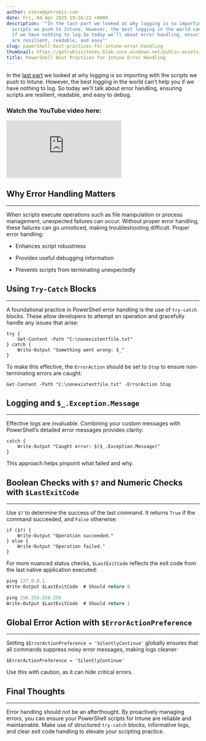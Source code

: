 ```yaml
---
author: steve@getrubix.com
date: Fri, 04 Apr 2025 19:16:21 +0000
description: '"In the last part we looked at why logging is so importing with the
  scripts we push to Intune. However, the best logging in the world can’t help you
  if we have nothing to log.So today we’ll about error handling, ensuring scripts
  are resilient, readable, and easy"'
slug: powershell-best-practices-for-intune-error-handling
thumbnail: https://getrubixsitecms.blob.core.windows.net/public-assets/content/v1/thumbnails/powershell-best-practices-for-intune-error-handling_thumbnail.jpg
title: PowerShell Best Practices for Intune Error Handling
---
```


In the [last part](https://www.getrubix.com/blog/powershell-best-practices-for-intune-logging) we looked at why logging is so importing with the scripts we push to Intune. However, the best logging in the world can’t help you if we have nothing to log. So today we’ll talk about error handling, ensuring scripts are resilient, readable, and easy to debug.  
  
### Watch the YouTube video here:

<div class="iframe-wrapper">
  <iframe src="https://www.youtube.com/embed/XgV9EwhPL0Y?feature=oembed" title="YouTube video player" frameborder="0" allowfullscreen></iframe>
</div>

## Why Error Handling Matters
---

When scripts execute operations such as file manipulation or process management, unexpected failures can occur. Without proper error handling, these failures can go unnoticed, making troubleshooting difficult. Proper error handling:

-   Enhances script robustness
    
-   Provides useful debugging information
    
-   Prevents scripts from terminating unexpectedly
    

## Using `Try-Catch` Blocks
---

A foundational practice in PowerShell error handling is the use of `try-catch` blocks. These allow developers to attempt an operation and gracefully handle any issues that arise:

```pwsh
try {
    Get-Content -Path "C:\nonexistentfile.txt"
} catch {
    Write-Output "Something went wrong: $_"
}
```

To make this effective, the `ErrorAction` should be set to `Stop` to ensure non-terminating errors are caught:

```pwsh
Get-Content -Path "C:\nonexistentfile.txt" -ErrorAction Stop
```

## Logging and `$_.Exception.Message`
---

Effective logs are invaluable. Combining your custom messages with PowerShell’s detailed error messages provides clarity:

```pwsh
catch {
    Write-Output "Caught error: $($_.Exception.Message)"
}
```

This approach helps pinpoint what failed and why.

## Boolean Checks with `$?` and Numeric Checks with `$LastExitCode`
---

Use `$?` to determine the success of the last command. It returns `True` if the command succeeded, and `False` otherwise:

```pwsh
if ($?) {
    Write-Output "Operation succeeded."
} else {
    Write-Output "Operation failed."
}
```

For more nuanced status checks, `$LastExitCode` reflects the exit code from the last native application executed:

```ts
ping 127.0.0.1
Write-Output $LastExitCode  # Should return 0

ping 256.256.256.256
Write-Output $LastExitCode  # Should return 1
```

## Global Error Action with `$ErrorActionPreference`
---

Setting `$ErrorActionPreference = 'SilentlyContinue'` globally ensures that all commands suppress noisy error messages, making logs cleaner:

```pwsh
$ErrorActionPreference = 'SilentlyContinue'
```

Use this with caution, as it can hide critical errors.

## Final Thoughts
---

Error handling should not be an afterthought. By proactively managing errors, you can ensure your PowerShell scripts for Intune are reliable and maintainable. Make use of structured `try-catch` blocks, informative logs, and clear exit code handling to elevate your scripting practice.
